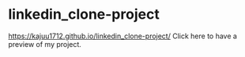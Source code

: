 # linkedin_clone-project
https://kajuu1712.github.io/linkedin_clone-project/ 
Click here to have a preview of my project.
